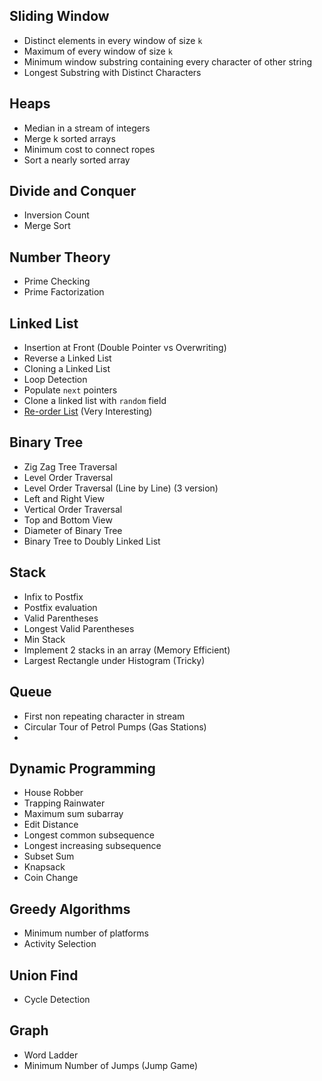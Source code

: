 ## Sliding Window
* Distinct elements in every window of size `k`
* Maximum of every window of size `k`
* Minimum window substring containing every character of other string
* Longest Substring with Distinct Characters

## Heaps
* Median in a stream of integers
* Merge k sorted arrays
* Minimum cost to connect ropes
* Sort a nearly sorted array

## Divide and Conquer
* Inversion Count
* Merge Sort

## Number Theory
* Prime Checking
* Prime Factorization

## Linked List
* Insertion at Front (Double Pointer vs Overwriting)
* Reverse a Linked List
* Cloning a Linked List
* Loop Detection
* Populate `next` pointers
* Clone a linked list with `random` field
 * [Re-order List](https://leetcode.com/problems/reorder-list/) (Very Interesting)

## Binary Tree
* Zig Zag Tree Traversal
* Level Order Traversal
* Level Order Traversal (Line by Line) (3 version)
* Left and Right View
* Vertical Order Traversal
* Top and Bottom View
* Diameter of Binary Tree
* Binary Tree to Doubly Linked List

## Stack
* Infix to Postfix 
* Postfix evaluation
* Valid Parentheses
* Longest Valid Parentheses
* Min Stack
* Implement 2 stacks in an array (Memory Efficient)
* Largest Rectangle under Histogram (Tricky)

## Queue
* First non repeating character in stream
* Circular Tour of Petrol Pumps (Gas Stations)
* 


## Dynamic Programming
* House Robber
* Trapping Rainwater
* Maximum sum subarray
* Edit Distance
* Longest common subsequence
* Longest increasing subsequence
* Subset Sum
* Knapsack
* Coin Change

## Greedy Algorithms
* Minimum number of platforms
* Activity Selection

## Union Find
* Cycle Detection

## Graph
* Word Ladder
* Minimum Number of Jumps (Jump Game)


